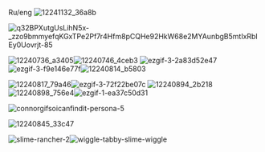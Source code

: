 Ru/eng
![12241132_36a8b](https://github.com/user-attachments/assets/ace4f633-d17b-46a8-b2b1-954fc502b404)

![q32BPXutgUsLihN5x-_zzo9bmmyefqKGxTPe2Pf7r4Hfm8pCQHe92HkW68e2MYAunbgB5mtIxRbIEy0Uovrjt-85](https://github.com/user-attachments/assets/5b0874b4-8885-4185-9ffc-ed6a82bf5134)


![12240736_a3405](https://github.com/user-attachments/assets/50c7cdb2-9387-4fe1-a816-cfe5b61323ab)![12240746_4ceb3](https://github.com/user-attachments/assets/728f4ba6-4848-4382-bc00-4d40e2dda14c)
![ezgif-3-2a83d52e47](https://github.com/user-attachments/assets/28f5f381-c94a-434e-aff9-a11fba596d8f)![ezgif-3-f9e146e77f](https://github.com/user-attachments/assets/49595e8b-6862-4851-9ab8-d5890aad07a5)![12240814_b5803](https://github.com/user-attachments/assets/8783c574-421b-481b-9e27-9cc13122ac20)

![12240817_79a46](https://github.com/user-attachments/assets/9dbaafe6-bd7f-4c90-a25d-9a128fa5fe3e)![ezgif-3-72f22be07c](https://github.com/user-attachments/assets/b0b05afd-e442-4d07-bd86-e7c53b055bcb) ![12240894_2b218](https://github.com/user-attachments/assets/79a81924-e23a-4bce-b9dd-4574aabfa490)![12240898_756e4](https://github.com/user-attachments/assets/50395e7f-5a09-4ad0-a0c6-c697a67b5239)![ezgif-1-ea37c50d31](https://github.com/user-attachments/assets/950faca0-955b-446b-a38a-4d533700f6be)








![connorgifsoicanfindit-persona-5](https://github.com/user-attachments/assets/44f419b2-ddf4-4725-b5aa-7bcca3ced4b5)


![12240845_33c47](https://github.com/user-attachments/assets/76fda4df-9722-4c38-9f83-d2cc1a5762c8)

![slime-rancher-2](https://github.com/user-attachments/assets/ab49a7aa-0567-46e0-ad3d-4921b50212ec)![wiggle-tabby-slime-wiggle](https://github.com/user-attachments/assets/6d97397a-f192-4aaa-b9a3-a91be2dac7b1)









<!---
SemaSour/SemaSour is a ✨ special ✨ repository because its `README.md` (this file) appears on your GitHub profile.
You can click the Preview link to take a look at your changes.
--->
